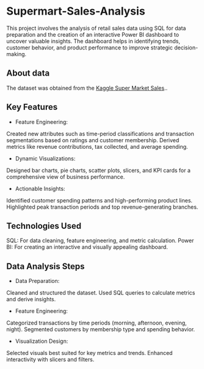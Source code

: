 # Supermart-Sales-Analysis
This project involves the analysis of retail sales data using SQL for data preparation and the creation of an interactive Power BI dashboard to uncover valuable insights. The dashboard helps in identifying trends, customer behavior, and product performance to improve strategic decision-making.



## About data
The dataset was obtained from the [Kaggle Super Market Sales](https://www.kaggle.com/datasets/arunjangir245/super-market-sales)..

## Key Features
- Feature Engineering:

Created new attributes such as time-period classifications and transaction segmentations based on ratings and customer membership.
Derived metrics like revenue contributions, tax collected, and average spending.
- Dynamic Visualizations:

Designed bar charts, pie charts, scatter plots, slicers, and KPI cards for a comprehensive view of business performance.

- Actionable Insights:

Identified customer spending patterns and high-performing product lines.
Highlighted peak transaction periods and top revenue-generating branches.

## Technologies Used
SQL: For data cleaning, feature engineering, and metric calculation.
Power BI: For creating an interactive and visually appealing dashboard.


## Data Analysis Steps
- Data Preparation:

Cleaned and structured the dataset.
Used SQL queries to calculate metrics and derive insights.

- Feature Engineering:

Categorized transactions by time periods (morning, afternoon, evening, night).
Segmented customers by membership type and spending behavior.

- Visualization Design:

Selected visuals best suited for key metrics and trends.
Enhanced interactivity with slicers and filters.
